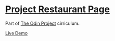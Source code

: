 # [Project Restaurant Page](https://www.theodinproject.com/lessons/node-path-javascript-restaurant-page)

Part of [The Odin Project](https://www.theodinproject.com) cirriculum.

[Live Demo](https://jbrace817.github.io/Restaurant_Page/)
